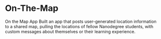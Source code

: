 # On-The-Map
On the Map App
Built an app that posts user-generated location information to a shared map, pulling the locations of fellow Nanodegree students, with custom messages about themselves or their learning experience.
